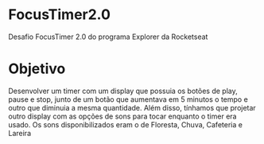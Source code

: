 # FocusTimer2.0
Desafio FocusTimer 2.0 do programa Explorer da Rocketseat

# Objetivo
Desenvolver um timer com um display que possuia os botões de play, pause e stop, junto de um botão que aumentava em 5 minutos o tempo e outro que diminuia a mesma quantidade.
Além disso, tínhamos que projetar outro display com as opções de sons para tocar enquanto o timer era usado.
Os sons disponibilizados eram o de Floresta, Chuva, Cafeteria e Lareira
